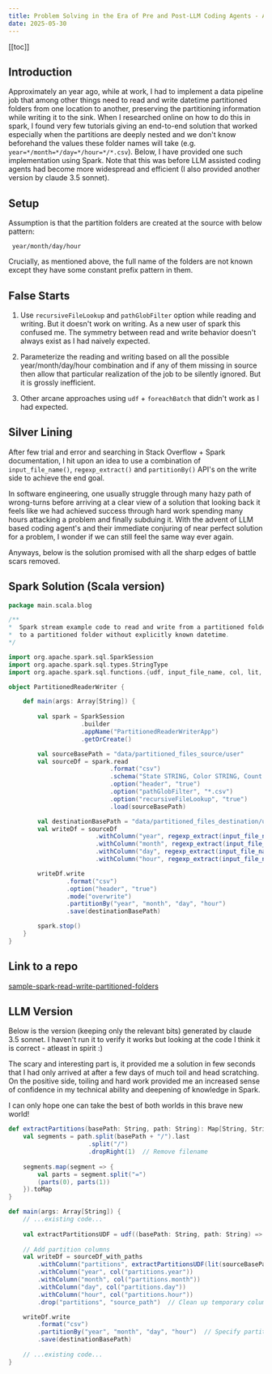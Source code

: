 ```yaml
---
title: Problem Solving in the Era of Pre and Post-LLM Coding Agents - A Case Study
date: 2025-05-30
---
```


[[toc]]

## Introduction

Approximately an year ago, while at work, I had to implement a data pipeline job that among other things need to read and write datetime partitioned folders from one location to another, preserving the partitioning information while writing it to the sink. When I researched online on how to do this in spark, I found very few tutorials giving an end-to-end solution that worked especially when the partitions are deeply nested and we don't know beforehand the values these folder names will take (e.g. `year=*/month=*/day=*/hour=*/*.csv`). Below, I have provided one such implementation using Spark. Note that this was before LLM assisted coding agents had become more widespread and efficient (I also provided another version by claude 3.5 sonnet).

## Setup

Assumption is that the partition folders are created at the source with below pattern:
```
 year/month/day/hour
```
Crucially, as mentioned above, the full name of the folders are not known except they have some constant prefix pattern in them.

## False Starts

1. Use `recursiveFileLookup` and `pathGlobFilter` option while reading and writing. But it doesn't work on writing. As a new user of spark this confused me. The symmetry between read and write behavior doesn't always exist as I had naively expected.

2. Parameterize the reading and writing based on all the possible year/month/day/hour combination and if any of them missing in source then allow that particular realization of the job to be silently ignored. But it is grossly inefficient.

3. Other arcane approaches using `udf` + `foreachBatch` that didn't work as I had expected.

## Silver Lining

After few trial and error and searching in Stack Overflow + Spark documentation, I hit upon an idea to use a combination of `input_file_name()`, `regexp_extract()` and `partitionBy()` API's on the write side to achieve the end goal.

In software engineering, one usually struggle through many hazy path of wrong-turns 
before arriving at a clear view of a solution that looking back it feels like we
had achieved success through hard work spending many hours attacking a problem and finally subduing it. With the advent of LLM based coding agent's and their immediate conjuring of near perfect solution for a problem, I wonder if we can still feel the same way ever again.

Anyways, below is the solution promised with all the sharp edges of battle scars removed.

## Spark Solution (Scala version)

```scala
package main.scala.blog

/**
*  Spark stream example code to read and write from a partitioned folder
*  to a partitioned folder without explicitly known datetime.
*/

import org.apache.spark.sql.SparkSession
import org.apache.spark.sql.types.StringType
import org.apache.spark.sql.functions.{udf, input_file_name, col, lit, regexp_extract}

object PartitionedReaderWriter {

    def main(args: Array[String]) {
        
        val spark = SparkSession
                    .builder
                    .appName("PartitionedReaderWriterApp")
                    .getOrCreate()

        val sourceBasePath = "data/partitioned_files_source/user"
        val sourceDf = spark.read
                            .format("csv")
                            .schema("State STRING, Color STRING, Count INT")
                            .option("header", "true")
                            .option("pathGlobFilter", "*.csv")
                            .option("recursiveFileLookup", "true")
                            .load(sourceBasePath)

        val destinationBasePath = "data/partitioned_files_destination/user"
        val writeDf = sourceDf
                        .withColumn("year", regexp_extract(input_file_name(), "year=(\\d{4})", 1))
                        .withColumn("month", regexp_extract(input_file_name(), "month=(\\d{2})", 1))
                        .withColumn("day", regexp_extract(input_file_name(), "day=(\\d{2})", 1))
                        .withColumn("hour", regexp_extract(input_file_name(), "hour=(\\d{2})", 1))

        writeDf.write
                .format("csv")
                .option("header", "true")
                .mode("overwrite")
                .partitionBy("year", "month", "day", "hour")
                .save(destinationBasePath)

        spark.stop()        
    }
}  
```

## Link to a repo

[sample-spark-read-write-partitioned-folders](https://github.com/beyonddream/sample-spark-read-write-partitioned-folders/tree/main)

## LLM Version

Below is the version (keeping only the relevant bits) generated by claude 3.5 sonnet.
I haven't run it to verify it works but looking at the code I think it is correct - atleast in spirit :)

The scary and interesting part is, it provided me a solution in few seconds that I had only arrived at after a few days of much toil and head scratching. On the positive side, toiling and hard work provided me an increased sense of confidence in my technical ability and deepening of knowledge in Spark. 

I can only hope one can take the best of both worlds in this brave new world!

```scala
def extractPartitions(basePath: String, path: String): Map[String, String] = {
    val segments = path.split(basePath + "/").last
                      .split("/")
                      .dropRight(1)  // Remove filename
                      
    segments.map(segment => {
        val parts = segment.split("=")
        (parts(0), parts(1))
    }).toMap
}

def main(args: Array[String]) {
    // ...existing code...
    
    val extractPartitionsUDF = udf((basePath: String, path: String) => extractPartitions(basePath, path))
    
    // Add partition columns
    val writeDf = sourceDf_with_paths
        .withColumn("partitions", extractPartitionsUDF(lit(sourceBasePath), col("source_path"))) // source_path is input_file_name()
        .withColumn("year", col("partitions.year"))
        .withColumn("month", col("partitions.month"))
        .withColumn("day", col("partitions.day"))
        .withColumn("hour", col("partitions.hour"))
        .drop("partitions", "source_path")  // Clean up temporary columns

    writeDf.write
        .format("csv")
        .partitionBy("year", "month", "day", "hour")  // Specify partition columns in order
        .save(destinationBasePath)
    
    // ...existing code...
}

```



